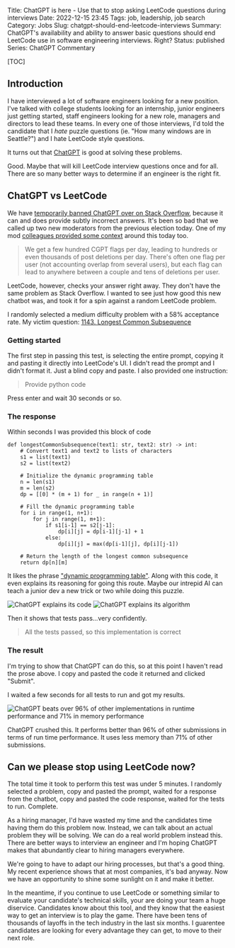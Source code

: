 Title: ChatGPT is here - Use that to stop asking LeetCode questions during interviews
Date: 2022-12-15 23:45
Tags: job, leadership, job search
Category: Jobs
Slug: chatgpt-should-end-leetcode-interviews
Summary: ChatGPT's availability and ability to answer basic questions should end LeetCode use in software engineering interviews. Right?
Status: published
Series: ChatGPT Commentary

[TOC]

## Introduction

I have interviewed a lot of software engineers looking for a new position. I've talked with college students looking for
an internship, junior engineers just getting started, staff engineers looking for a new role, managers and directors to
lead these teams. In every one of those interviews, I'd told the candidate that I _hate_ puzzle questions (ie.
"How many windows are in Seattle?") and I hate LeetCode style questions.

It turns out that [ChatGPT][1] is good at solving these problems.

Good. Maybe that will kill LeetCode interview questions once and for all. There are so many better ways to determine if an
engineer is the right fit.

## ChatGPT vs LeetCode

We have [temporarily banned ChatGPT over on Stack Overflow][2], because it can and does provide subtly incorrect answers.
It's been so bad that we called up two new moderators from the previous election today. One of my mod [colleagues provided some
context][3] around this today too.

> We get a few hundred CGPT flags per day, leading to hundreds or even thousands of post deletions per day. There's often one flag per user (not accounting overlap from several users), but each flag can lead to anywhere between a couple and tens of deletions per user.

LeetCode, however, checks your answer right away. They don't have the same problem as Stack Overflow. I wanted to see just how good 
this new chatbot was, and took it for a spin against a random LeetCode problem.

I randomly selected a medium difficulty problem with a 58% acceptance rate. My victim question:
[1143. Longest Common Subsequence][4]

### Getting started

The first step in passing this test, is selecting the entire prompt, copying it and pasting it directly into LeetCode's UI. I didn't read
the prompt and I didn't format it. Just a blind copy and paste. I also provided one instruction:

> Provide python code

Press enter and wait 30 seconds or so.

### The response

Within seconds I was provided this block of code


    def longestCommonSubsequence(text1: str, text2: str) -> int:
        # Convert text1 and text2 to lists of characters
        s1 = list(text1)
        s2 = list(text2)
        
        # Initialize the dynamic programming table
        n = len(s1)
        m = len(s2)
        dp = [[0] * (m + 1) for _ in range(n + 1)]
        
        # Fill the dynamic programming table
        for i in range(1, n+1):
            for j in range(1, m+1):
                if s1[i-1] == s2[j-1]:
                    dp[i][j] = dp[i-1][j-1] + 1
                else:
                    dp[i][j] = max(dp[i-1][j], dp[i][j-1])
        
        # Return the length of the longest common subsequence
        return dp[n][m]


It likes the phrase ["dynamic programming table"][5]. Along with this code, it even explains its reasoning for going this route. Maybe 
our intrepid AI can teach a junior dev a new trick or two while doing this puzzle. 

![ChatGPT explains its code][6]
![ChatGPT explains its algorithm][7]

Then it shows that tests pass...very confidently.

> All the tests passed, so this implementation is correct

### The result

I'm trying to show that ChatGPT can do this, so at this point I haven't read the prose above. I copy and pasted the code it returned
and clicked "Submit".

I waited a few seconds for all tests to run and got my results.

![ChatGPT beats over 96% of other implementations in runtime performance and 71% in memory performance][8]

ChatGPT crushed this. It performs better than 96% of other submissions in terms of run time performance. It uses less memory than 71% of
other submissions.

## Can we please stop using LeetCode now?

The total time it took to perform this test was under 5 minutes. I randomly selected a problem, copy and pasted the prompt, waited for a response
from the chatbot, copy and pasted the code response, waited for the tests to run. Complete.

As a hiring manager, I'd have wasted my time and the candidates time having them do this problem now. Instead, we can talk about 
an actual problem they will be solving. We can do a real world problem instead this. There are better ways to interview an engineer
and I'm hoping ChatGPT makes that abundantly clear to hiring managers everywhere. 

We're going to have to adapt our hiring processes, but that's a good thing. My recent experience shows that at most companies, it's bad anyway.
Now we have an opportunity to shine some sunlight on it and make it better.

In the meantime, if you continue to use LeetCode or something similar to evaluate your candidate's technical skills, your are doing your 
team a huge diservice. Candidates know about this tool, and they know that the easiest way to get an interview is to play the game. There 
have been tens of thousands of layoffs in the tech industry in the last six months. I guarentee candidates are looking for every advantage they can
get, to move to their next role.





 [1]: https://openai.com/blog/chatgpt/
 [2]: {filename}2022_12_05_stack_overflow_bans_chatgpt.md
 [3]: https://meta.stackoverflow.com/questions/421619/2022-community-moderator-election-results-now-with-two-more-mods#comment939591_421619
 [4]: https://leetcode.com/problems/longest-common-subsequence/description/
 [5]: https://guides.codepath.com/compsci/DP-Table
 [6]: {attach}images/leetcode-response1-1.png
 [7]: {attach}images/leetcode-response1-2.png
 [8]: {attach}images/leetcode-implementation.png